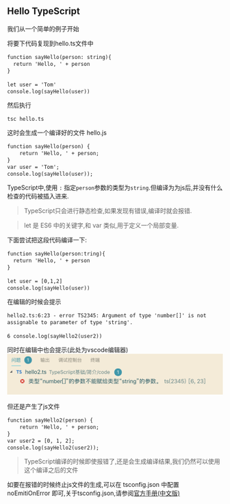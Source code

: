 ## **Hello TypeScript**

我们从一个简单的例子开始

将要下代码复现到hello.ts文件中

```
function sayHello(person: string){
  return 'Hello, ' + person
}

let user = 'Tom'
console.log(sayHello(user))
```

然后执行

```
tsc hello.ts
```

这时会生成一个编译好的文件 hello.js

```
function sayHello(person) {
    return 'Hello, ' + person;
}
var user = 'Tom';
console.log(sayHello(user));
```

TypeScript中,使用 `:` 指定`person`参数的类型为`string`.但编译为为js后,并没有什么检查的代码被插入进来.

> TypeScript只会进行静态检查,如果发现有错误,编译时就会报错.

>let 是 ES6 中的关键字,和 var 类似,用于定义一个局部变量.

下面尝试把这段代码编译一下:

```
function sayHello(person:tring){
  return 'Hello, ' + person
}

let user = [0,1,2]
console.log(sayHello(user))
```

在编辑的时候会提示

```
hello2.ts:6:23 - error TS2345: Argument of type 'number[]' is not assignable to parameter of type 'string'.

6 console.log(sayHello2(user2))
```

同时在编辑中也会提示(此处为vscode编辑器)
![编辑错误](./code/error@2x.png)

但还是产生了js文件

```
function sayHello2(person) {
    return 'Hello, ' + person;
}
var user2 = [0, 1, 2];
console.log(sayHello2(user2));
```

> TypeScript编译的时候即使报错了,还是会生成编译结果,我们仍然可以使用这个编译之后的文件

如要在报错的时候终止js文件的生成,可以在 tsconfig.json 中配置 noEmitiOnError 即可,关于tsconfig.json,请参阅[官方手册(中文版)](https://zhongsp.gitbooks.io/typescript-handbook/content/doc/handbook/tsconfig.json.html)
